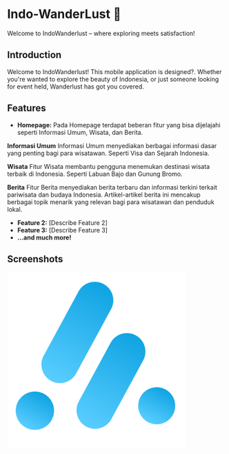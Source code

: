 # Indo-WanderLust 🚀

Welcome to IndoWanderlust – where exploring meets satisfaction!


## Introduction

Welcome to IndoWanderlust! This mobile application is designed?. Whether you're wanted to explore the beauty of Indonesia, or just someone looking for event held, Wanderlust has got you covered.

## Features

- **Homepage:** Pada Homepage terdapat beberan fitur yang bisa dijelajahi seperti Informasi Umum, Wisata, dan Berita.

**Informasi Umum**
Informasi Umum menyediakan berbagai informasi dasar yang penting bagi para wisatawan. Seperti Visa dan Sejarah Indonesia.

**Wisata**
Fitur Wisata membantu pengguna menemukan destinasi wisata terbaik di Indonesia. Seperti Labuan Bajo dan Gunung Bromo.

**Berita**
Fitur Berita menyediakan berita terbaru dan informasi terkini terkait pariwisata dan budaya Indonesia. Artikel-artikel berita ini mencakup berbagai topik menarik yang relevan bagi para wisatawan dan penduduk lokal.

- **Feature 2:** [Describe Feature 2]
- **Feature 3:** [Describe Feature 3]
- **...and much more!**

## Screenshots

![Screenshot 1](https://github.com/GungDeJong/IndoWanderlust_App/blob/main/assets/images/image4.png)

